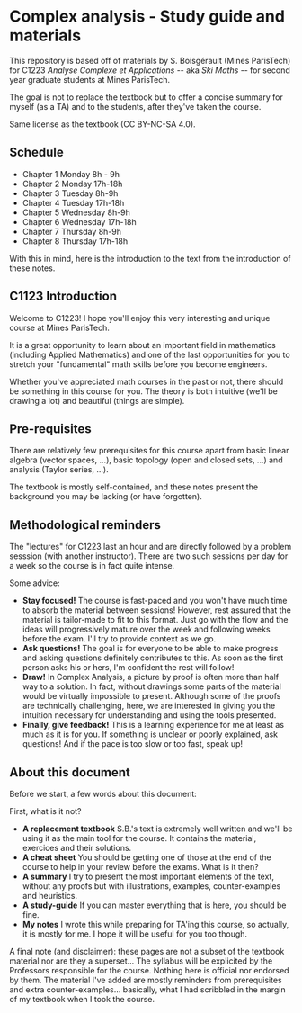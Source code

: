 # Complex analysis - Study guide and materials

This repository is based off of materials by S. Boisgérault (Mines ParisTech) for C1223 *Analyse Complexe et Applications* -- aka *Ski Maths* -- for second year graduate students at Mines ParisTech.

The goal is not to replace the textbook but to offer a concise summary for myself (as a TA) and to the students, after they've taken the course.

Same license as the textbook (CC BY-NC-SA 4.0).

## Schedule
* Chapter 1 Monday 8h - 9h
* Chapter 2 Monday 17h-18h
* Chapter 3 Tuesday 8h-9h
* Chapter 4 Tuesday 17h-18h
* Chapter 5 Wednesday 8h-9h
* Chapter 6 Wednesday 17h-18h
* Chapter 7 Thursday 8h-9h
* Chapter 8 Thursday 17h-18h

With this in mind, here is the introduction to the text from the introduction of these notes.
## C1123 Introduction
Welcome to C1223! I hope you'll enjoy this very interesting and unique course at Mines ParisTech.

It is a great opportunity to learn about an important field in mathematics (including Applied Mathematics) and one of the last opportunities for you to stretch your "fundamental" math skills before you become engineers.

Whether you've appreciated math courses in the past or not, there should be something in this course for you. The theory is both intuitive (we'll be drawing a lot) and beautiful (things are simple).

## Pre-requisites
There are relatively few prerequisites for this course apart from basic linear algebra (vector spaces, ...), basic topology (open and closed sets, ...) and analysis (Taylor series, ...).

The textbook is mostly self-contained, and these notes present the background you may be lacking (or have forgotten).

## Methodological reminders
The "lectures" for C1223 last an hour and are directly followed by a problem sesssion (with another instructor). There are two such sessions per day for a week so the course is in fact quite intense.

Some advice:

* **Stay focused!** The course is fast-paced and you won't have much time to absorb the material between sessions! However, rest assured that the material is tailor-made to fit to this format. Just go with the flow and the ideas will progressively mature over the week and following weeks before the exam. I'll try to provide context as we go. 
* **Ask questions!** The goal is for everyone to be able to make progress and asking questions definitely contributes to this. As soon as the first person asks his or hers, I'm confident the rest will follow!
* **Draw!** In Complex Analysis, a picture by proof is often more than half way to a solution. In fact, without drawings some parts of the material would be virtually impossible to present.  Although some of the proofs are technically challenging, here, we are interested in giving you the intuition necessary for understanding and using the tools presented.
* **Finally, give feedback!** This is a learning experience for me at least as much as it is for you. If something is unclear or poorly explained, ask questions! And if the pace is too slow or too fast, speak up!

## About this document
Before we start, a few words about this document:

First, what is it not?

* **A replacement textbook** S.B.'s text is extremely well written and we'll be using it as the main tool for the course. It contains the material, exercices and their solutions.
* **A cheat sheet** You should be getting one of those at the end of the course to help in your review before the exams.
What is it then?
* **A summary** I try to present the most important elements of the text, without any proofs but with illustrations, examples, counter-examples and heuristics.
* **A study-guide** If you can master everything that is here, you should be fine.
* **My notes** I wrote this while preparing for TA'ing this course, so actually, it is mostly for me. I hope it will be useful for you too though.

A final note (and disclaimer): these pages are not a subset of the textbook material nor are they a superset... The syllabus will be explicited by the Professors responsible for the course. Nothing here is official nor endorsed by them. The material I've added are mostly reminders from prerequisites and extra counter-examples... basically, what I had scribbled in the margin of my textbook when I took the course.
